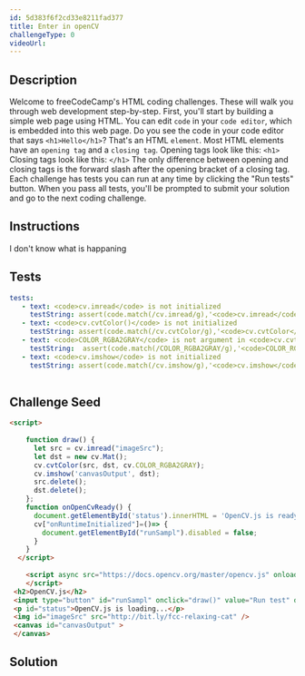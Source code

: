 ```yaml
---
id: 5d383f6f2cd33e8211fad377
title: Enter in openCV
challengeType: 0
videoUrl: 
---
```


## Description
<section id='description'>
Welcome to freeCodeCamp's HTML coding challenges. These will walk you through web development step-by-step.
First, you'll start by building a simple web page using HTML. You can edit <code>code</code> in your <code>code editor</code>, which is embedded into this web page.
Do you see the code in your code editor that says <code>&#60;h1&#62;Hello&#60;/h1&#62;</code>? That's an HTML <code>element</code>.
Most HTML elements have an <code>opening tag</code> and a <code>closing tag</code>.
Opening tags look like this:
<code>&#60;h1&#62;</code>
Closing tags look like this:
<code>&#60;/h1&#62;</code>
The only difference between opening and closing tags is the forward slash after the opening bracket of a closing tag.
Each challenge has tests you can run at any time by clicking the "Run tests" button. When you pass all tests, you'll be prompted to submit your solution and go to the next coding challenge.
</section>

## Instructions
<section id='instructions'>
I don't know what is happaning
</section>

## Tests
<section id='tests'>

```yml
tests:
   - text: <code>cv.imread</code> is not initialized
     testString: assert(code.match(/cv.imread/g),'<code>cv.imread</code> is not in initializes'); 
   - text: <code>cv.cvtColor()</code> is not initialized
     testString: assert(code.match(/cv.cvtColor/g),'<code>cv.cvtColor</code> is not in initializes'); 
   - text: <code>COLOR_RGBA2GRAY</code> is not argument in <code>cv.cvtColor()</code>
     testString:  assert(code.match(/COLOR_RGBA2GRAY/g),'<code>COLOR_RGBA2GRAY</code> is not argument in <code>cv.cvtColor()</code>');
   - text: <code>cv.imshow</code> is not initialized
     testString: assert(code.match(/cv.imshow/g),'<code>cv.imshow</code> is not in initializes'); 
  
```
</section>

## Challenge Seed

<section id='challengeSeed'>

<div id='html-seed'>

```html
<script>
    
    function draw() {
      let src = cv.imread("imageSrc");
      let dst = new cv.Mat();  
      cv.cvtColor(src, dst, cv.COLOR_RGBA2GRAY);
      cv.imshow('canvasOutput', dst);
      src.delete();
      dst.delete();
    };
    function onOpenCvReady() {
      document.getElementById('status').innerHTML = 'OpenCV.js is ready.';
      cv["onRuntimeInitialized"]=()=> {
        document.getElementById("runSampl").disabled = false;
      }
    }
  </script>
   
    <script async src="https://docs.opencv.org/master/opencv.js" onload="onOpenCvReady();" type="text/javascript">
    </script>  
 <h2>OpenCV.js</h2>
 <input type="button" id="runSampl" onclick="draw()" value="Run test" disabled=true />
 <p id="status">OpenCV.js is loading...</p>
 <img id="imageSrc" src="http://bit.ly/fcc-relaxing-cat" /> 
 <canvas id="canvasOutput" >
 </canvas>
```

</div>



</section>

## Solution
<section id='solution'>

```html
 
```

</section>
